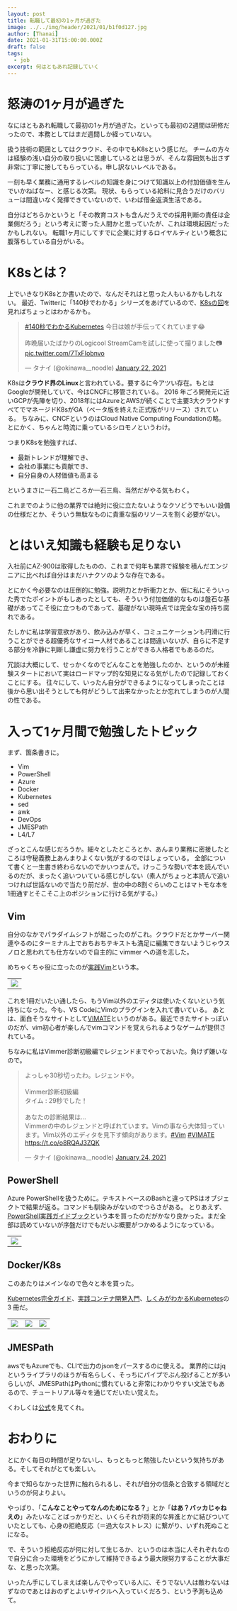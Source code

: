 ```yaml
---
layout: post
title: 転職して最初の1ヶ月が過ぎた
image: ../../img/header/2021/01/b1f0d127.jpg
author: [Thanai]
date: 2021-01-31T15:00:00.000Z
draft: false
tags:
  - job
excerpt: 何はともあれ記録していく
---
```


# 怒涛の1ヶ月が過ぎた

なにはともあれ転職して最初の1ヶ月が過ぎた。といっても最初の2週間は研修だったので、本務としてはまだ週間しか経っていない。

扱う技術の範囲としてはクラウド、その中でもK8sという感じだ。
チームの方々は経験の浅い自分の取り扱いに苦慮しているとは思うが、そんな雰囲気も出さず非常に丁寧に接してもらっている。申し訳ないレベルである。

一刻も早く業務に通用するレベルの知識を身につけて知識以上の付加価値を生んでいかねばなー、と感じる次第。
現状、もらっている給料に見合うだけのバリューは間違いなく発揮できていないので、いわば借金返済生活である。

自分はどちらかというと「その教育コストも含んだうえでの採用判断の責任は企業側だろう」という考えに寄った人間かと思っていたが、これは環境起因だったかもしれない。
転職1ヶ月にしてすでに企業に対するロイヤルティという概念に腹落ちしている自分がいる。

# K8sとは？

上でいきなりK8sとか書いたので、なんだそれはと思った人もいるかもしれない。
最近、Twitterに「140秒でわかる」シリーズをあげているので、[K8sの回](https://twitter.com/okinawa__noodle/status/1352407276108214273?s=20)を見ればちょっとはわかるかも。

<blockquote class="twitter-tweet"><p lang="ja" dir="ltr"><a href="https://twitter.com/hashtag/140%E7%A7%92%E3%81%A7%E3%82%8F%E3%81%8B%E3%82%8BKubernetes?src=hash&amp;ref_src=twsrc%5Etfw">#140秒でわかるKubernetes</a> 今日は娘が手伝ってくれています😂<br><br>昨晩届いたばかりのLogicool StreamCamを試しに使って撮りました📷 <a href="https://t.co/7TxFIobnvo">pic.twitter.com/7TxFIobnvo</a></p>&mdash; タナイ (@okinawa__noodle) <a href="https://twitter.com/okinawa__noodle/status/1352407276108214273?ref_src=twsrc%5Etfw">January 22, 2021</a></blockquote>

K8sは**クラウド界のLinux**と言われている。要するに今アツい存在。もとはGoogleが開発していて、今はCNCFに移管されている。
2016 年ごろ開発元に近いGCPが先陣を切り、2018年にはAzureとAWSが続くことで主要3大クラウドすべてでマネージドK8sがGA（ベータ版を終えた正式版がリリース）されている。
ちなみに、CNCFというのはCloud Native Computing Foundationの略。とにかく、ちゃんと時流に乗っているシロモノというわけ。

つまりK8sを勉強すれば、

- 最新トレンドが理解でき、
- 会社の事業にも貢献でき、
- 自分自身の人材価値も高まる

というまさに一石二鳥どころか一石三鳥、当然だがやる気もわく。

これまでのように他の業界では絶対に役に立たないようなクソどうでもいい設備の仕様だとか、そういう無駄なものに貴重な脳のリソースを割く必要がない。

# とはいえ知識も経験も足りない

入社前にAZ-900は取得したものの、これまで何年も業界で経験を積んだエンジニアに比べれば自分はまだハナクソのような存在である。

とにかく今必要なのは圧倒的に勉強。説明力とか折衝力とか、仮に私にそういった秀でたポイントがもしあったとしても、そういう付加価値的なものは盤石な基礎があってこそ役に立つものであって、基礎がない現時点では完全な宝の持ち腐れである。

たしかに私は学習意欲があり、飲み込みが早く、コミュニケーションも円滑に行うことができる超優秀なサイコー人材であることは間違いないが、自らに不足する部分を冷静に判断し謙虚に努力を行うことができる人格者でもあるのだ。

冗談は大概にして、せっかくなのでどんなことを勉強したのか、というのが未経験スタートにおいて実はロードマップ的な知見になる気がしたので記録しておくことにする。
往々にして、いったん自分ができるようになってしまったことは後から思い出そうとしても何がどうして出来なかったとか忘れてしまうのが人間の性である。

# 入って1ヶ月間で勉強したトピック

まず、箇条書きに。

- Vim
- PowerShell
- Azure
- Docker
- Kubernetes
- sed
- awk
- DevOps
- JMESPath
- L4/L7

ざっとこんな感じだろうか。細々としたところとか、あんまり業務に密接したところは守秘義務上あんまりよくない気がするのではしょっている。
全部について書くと一生書き終わらないのでかいつまんで。けっこうな勢いで本を読んでいるのだが、まったく追いついている感じがしない（素人がちょっと本読んで追いつければ世話ないので当たり前だが、世の中の8割ぐらいのことはマトモな本を1冊通すとそこそこ上のポジションに行ける気がする。）

## Vim

自分のなかでパラダイムシフトが起こったのがこれ。クラウドだとかサーバー関連やるのにターミナル上でおちおちテキストも満足に編集できないようじゃウスノロと思われても仕方ないので自主的に vimmer への道を志した。

めちゃくちゃ役に立ったのが[実践Vim](https://amzn.to/36tpyia)という本。

<table><tr><td style="border:0px;">
    <a href="https://amzn.to/36tpyia" target="_blank"><img src="//ws-fe.amazon-adsystem.com/widgets/q?_encoding=UTF8&ASIN=B00HWLJI3U&Format=_SL160_&ID=AsinImage&MarketPlace=JP&ServiceVersion=20070822&WS=1&tag=dev00d-22&language=ja_JP" ></a>
</td></tr></table>

これを1冊だいたい通したら、もうVim以外のエディタは使いたくないという気持ちになった。今も、VS CodeにVimのプラグインを入れて書いている。
あとは、面白そうなサイトとして[VIMATE](https://vimate.jp/)というのがある。最近できたサイトっぽいのだが、vim初心者が楽しんでvimコマンドを覚えられるようなゲームが提供されている。

ちなみに私はVimmer診断初級編でレジェンドまでやっておいた。負けず嫌いなので。

<blockquote class="twitter-tweet"><p lang="ja" dir="ltr">よっしゃ30秒切ったわ。レジェンドや。<br><br>Vimmer診断初級編<br>タイム : 29秒でした！<br><br>あなたの診断結果は...<br>Vimmerの中のレジェンドと呼ばれています。Vimの事なら大体知っています。Vim以外のエディタを見下す傾向があります。<a href="https://twitter.com/hashtag/Vim?src=hash&amp;ref_src=twsrc%5Etfw">#Vim</a> <a href="https://twitter.com/hashtag/VIMATE?src=hash&amp;ref_src=twsrc%5Etfw">#VIMATE</a><br> <a href="https://t.co/o8RQAJ3ZQK">https://t.co/o8RQAJ3ZQK</a></p>&mdash; タナイ (@okinawa__noodle) <a href="https://twitter.com/okinawa__noodle/status/1353366337628770304?ref_src=twsrc%5Etfw">January 24, 2021</a></blockquote>

## PowerShell

Azure PowerShellを扱うために。テキストベースのBashと違ってPSはオブジェクトで結果が返る。コマンドも馴染みがないのでつらさがある。
とりあえず、[PowerShell実践ガイドブック](https://amzn.to/3aj7xnF)という本を買ったのだがかなり良かった。まだ全部は読めていないが序盤だけでもだいぶ概要がつかめるようになっている。

<table><tr><td style="border:0px;">
    <a href="https://amzn.to/3aj7xnF" target="_blank"><img src="//ws-fe.amazon-adsystem.com/widgets/q?_encoding=UTF8&ASIN=B07D73G2X7&Format=_SL160_&ID=AsinImage&MarketPlace=JP&ServiceVersion=20070822&WS=1&tag=dev00d-22&language=ja_JP" ></a>
</td></tr></table>

## Docker/K8s

このあたりはメインなので色々と本を買った。

[Kubernetes完全ガイド](https://amzn.to/3ahyxUJ)、[実践コンテナ開発入門](https://amzn.to/2MaZUrF)、[しくみがわかるKubernetes](https://amzn.to/2Mcf5kp)の 3 冊だ。

<table><tr>
  <td style="border:0px;">
    <a href="https://amzn.to/3ahyxUJ" target="_blank"><img src="//ws-fe.amazon-adsystem.com/widgets/q?_encoding=UTF8&ASIN=B08FZX8PYW&Format=_SL160_&ID=AsinImage&MarketPlace=JP&ServiceVersion=20070822&WS=1&tag=dev00d-22&language=ja_JP" ></a>
  </td>
  <td style="border:0px;">
    <a href="https://amzn.to/2MaZUrF" target="_blank"><img src="//ws-fe.amazon-adsystem.com/widgets/q?_encoding=UTF8&ASIN=B07GP1Q3VT&Format=_SL160_&ID=AsinImage&MarketPlace=JP&ServiceVersion=20070822&WS=1&tag=dev00d-22&language=ja_JP" ></a>
  </td>
  <td style="border:0px;">
    <a href="https://amzn.to/2Mcf5kp" target="_blank"><img src="//ws-fe.amazon-adsystem.com/widgets/q?_encoding=UTF8&ASIN=B07L94XGPY&Format=_SL160_&ID=AsinImage&MarketPlace=JP&ServiceVersion=20070822&WS=1&tag=dev00d-22&language=ja_JP" ></a>
  </td>
</tr></table>

## JMESPath

awsでもAzureでも、CLIで出力のjsonをパースするのに使える。
業界的にはjqというライブラリのほうが有名らしく、そっちにパイプでぶん投げることが多いらしいが、JMESPathはPythonに慣れていると非常にわかりやすい文法でもあるので、チュートリアル等々を通じてだいたい覚えた。

くわしくは[公式](https://jmespath.org/tutorial.html)を見てくれ。

# おわりに

とにかく毎日の時間が足りないし、もっともっと勉強したいという気持ちがある。そしてそれがとても楽しい。

今まで知らなかった世界に触れられるし、それが自分の信条と合致する領域だというのが何よりよい。

やっぱり、「**こんなことやってなんのためになる？**」とか「**はあ？バッカじゃねえの**」みたいなことばっかりだと、いくらそれが将来的な昇進とかに結びついていたとしても、心身の拒絶反応（＝過大なストレス）に繋がり、いずれ死ぬことになる。

で、そういう拒絶反応が何に対して生じるか、というのは本当に人それぞれなので自分に合った環境をどうにかして維持できるよう最大限努力することが大事だな、と思った次第。

いったん手にしてしまえば楽しんでやっている人に、そうでない人は敵わないはずなのであとはおのずとよいサイクルへ入っていくだろう、という予測も込めて。
